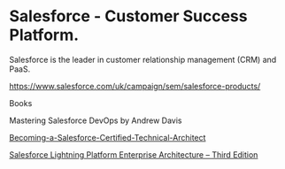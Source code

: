 # Salesforce - Customer Success Platform.

Salesforce is the leader in customer relationship management (CRM) and PaaS.


https://www.salesforce.com/uk/campaign/sem/salesforce-products/

Books

Mastering Salesforce DevOps by Andrew Davis

[Becoming-a-Salesforce-Certified-Technical-Architect](https://github.com/PacktPublishing/Becoming-a-Salesforce-Certified-Technical-Architect)

[Salesforce Lightning Platform Enterprise Architecture – Third Edition](https://github.com/PacktPublishing/Salesforce-Lightning-Platform-Enterprise-Architecture-Third-Edition)
